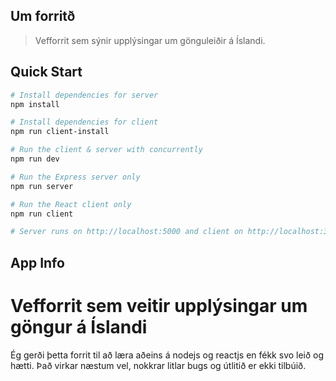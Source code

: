 

## Um forritð
> Vefforrit sem sýnir upplýsingar um gönguleiðir á Íslandi.

## Quick Start

``` bash
# Install dependencies for server
npm install

# Install dependencies for client
npm run client-install

# Run the client & server with concurrently
npm run dev

# Run the Express server only
npm run server

# Run the React client only
npm run client

# Server runs on http://localhost:5000 and client on http://localhost:3000
```

## App Info

# Vefforrit sem veitir upplýsingar um göngur á Íslandi
Ég gerði þetta forrit til að læra aðeins á nodejs og reactjs en fékk svo leið og hætti. Það virkar næstum vel, nokkrar litlar bugs og útlitið er ekki tilbúið.
